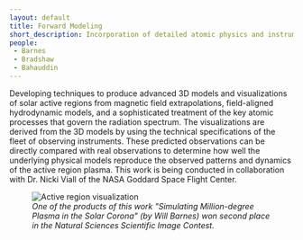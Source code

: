 ```yaml
---
layout: default
title: Forward Modeling
short_description: Incorporation of detailed atomic physics and instrument calculations into predictions of observations
people:
 - Barnes
 - Bradshaw
 - Bahauddin
---
```

Developing techniques to produce advanced 3D models and visualizations of solar active regions from magnetic field extrapolations, field-aligned hydrodynamic models, and a sophisticated treatment of the key atomic processes that govern the radiation spectrum. The visualizations are derived from the 3D models by using the technical specifications of the fleet of observing instruments. These predicted observations can be directly compared with real observations to determine how well the underlying physical models reproduce the observed patterns and dynamics of the active region plasma. This work is being conducted in collaboration with Dr. Nicki Viall of the NASA Goddard Space Flight Center.

<div class="row">
<div class="col-md-8 offset-md-2">
<figure class="figure">
<img src="{{ site.baseurl }}images/ar_visualization.png" class="figure-img img-fluid rounded" alt="Active region visualization">
<figcaption class="figure-caption text-center"><em>One of the products of this work "Simulating Million-degree Plasma in the Solar Corona" (by Will Barnes) won second place in the Natural Sciences Scientific Image Contest.</em></figcaption>
</figure>
</div>
</div>

